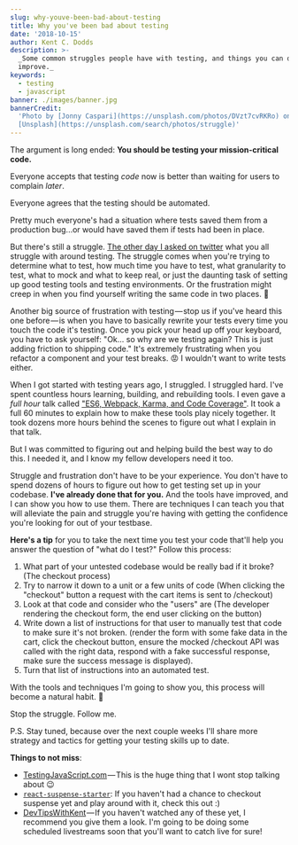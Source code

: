 ```yaml
---
slug: why-youve-been-bad-about-testing
title: Why you've been bad about testing
date: '2018-10-15'
author: Kent C. Dodds
description: >-
  _Some common struggles people have with testing, and things you can do to
  improve._
keywords:
  - testing
  - javascript
banner: ./images/banner.jpg
bannerCredit:
  'Photo by [Jonny Caspari](https://unsplash.com/photos/DVzt7cvRKRo) on
  [Unsplash](https://unsplash.com/search/photos/struggle)'
---
```


The argument is long ended: **You should be testing your mission-critical
code.**

Everyone accepts that testing _code_ now is better than waiting for users to
complain _later_.

Everyone agrees that the testing should be automated.

Pretty much everyone's had a situation where tests saved them from a production
bug...or would have saved them if tests had been in place.

But there's still a struggle.
[The other day I asked on twitter](https://twitter.com/kentcdodds/status/1048645068616163328)
what you all struggle with around testing. The struggle comes when you're trying
to determine what to test, how much time you have to test, what granularity to
test, what to mock and what to keep real, or just the daunting task of setting
up good testing tools and testing environments. Or the frustration might creep
in when you find yourself writing the same code in two places. 🤪

Another big source of frustration with testing — stop us if you've heard this
one before — is when you have to basically rewrite your tests every time you
touch the code it's testing. Once you pick your head up off your keyboard, you
have to ask yourself: "Ok... so why are we testing again? This is just adding
friction to shipping code." It's extremely frustrating when you refactor a
component and your test breaks. 😡 I wouldn't want to write tests either.

When I got started with testing years ago, I struggled. I struggled hard. I've
spent countless hours learning, building, and rebuilding tools. I even gave a
_full hour_ talk called
["ES6, Webpack, Karma, and Code Coverage"](/talks/#es6-webpack-karma-and-code-coverage).
It took a full 60 minutes to explain how to make these tools play nicely
together. It took dozens more hours behind the scenes to figure out what I
explain in that talk.

But I was committed to figuring out and helping build the best way to do this. I
needed it, and I know my fellow developers need it too.

Struggle and frustration don't have to be your experience. You don't have to
spend dozens of hours to figure out how to get testing set up in your codebase.
**I've already done that for you.** And the tools have improved, and I can show
you how to use them. There are techniques I can teach you that will alleviate
the pain and struggle you're having with getting the confidence you're looking
for out of your testbase.

**Here's a tip** for you to take the next time you test your code that'll help
you answer the question of "what do I test?" Follow this process:

1.  What part of your untested codebase would be really bad if it broke? (The
    checkout process)
2.  Try to narrow it down to a unit or a few units of code (When clicking the
    "checkout" button a request with the cart items is sent to /checkout)
3.  Look at that code and consider who the "users" are (The developer rendering
    the checkout form, the end user clicking on the button)
4.  Write down a list of instructions for that user to manually test that code
    to make sure it's not broken. (render the form with some fake data in the
    cart, click the checkout button, ensure the mocked /checkout API was called
    with the right data, respond with a fake successful response, make sure the
    success message is displayed).
5.  Turn that list of instructions into an automated test.

With the tools and techniques I'm going to show you, this process will become a
natural habit. 💯

Stop the struggle. Follow me.

P.S. Stay tuned, because over the next couple weeks I'll share more strategy and
tactics for getting your testing skills up to date.

**Things to not miss**:

- [TestingJavaScript.com](https://testingjavascript.com/) — This is the huge
  thing that I wont stop talking about 😉
- [`react-suspense-starter`](https://github.com/palmerhq/react-suspense-starter):
  If you haven't had a chance to checkout suspense yet and play around with it,
  check this out :)
- [DevTipsWithKent](http://kcd.im/devtips) — If you haven't watched any of these
  yet, I recommend you give them a look. I'm going to be doing some scheduled
  livestreams soon that you'll want to catch live for sure!
